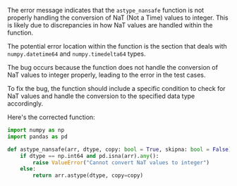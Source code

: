 The error message indicates that the `astype_nansafe` function is not properly handling the conversion of NaT (Not a Time) values to integer. This is likely due to discrepancies in how NaT values are handled within the function.

The potential error location within the function is the section that deals with `numpy.datetime64` and `numpy.timedelta64` types.

The bug occurs because the function does not handle the conversion of NaT values to integer properly, leading to the error in the test cases.

To fix the bug, the function should include a specific condition to check for NaT values and handle the conversion to the specified data type accordingly.

Here's the corrected function:

```python
import numpy as np
import pandas as pd

def astype_nansafe(arr, dtype, copy: bool = True, skipna: bool = False):
    if dtype == np.int64 and pd.isna(arr).any():
        raise ValueError("Cannot convert NaT values to integer")
    else:
        return arr.astype(dtype, copy=copy)
```